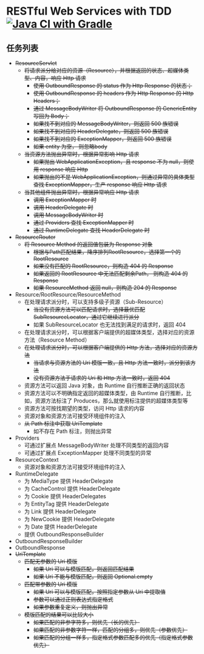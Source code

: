 # RESTful Web Services with TDD  [![Java CI with Gradle](https://github.com/maplestoryJin/TDDPractical/actions/workflows/gradle.yml/badge.svg)](https://github.com/maplestoryJin/TDDPractical/actions/workflows/gradle.yml)

## 任务列表
* ~~ResourceServlet~~
  * ~~将请求派分给对应的资源（Resource），并根据返回的状态、超媒体类型、内容，响应 Http 请求~~
    * ~~使用 OutboundResponse 的 status 作为 Http Response 的状态；~~
    * ~~使用 OutboundResponse 的 headers 作为 Http Response 的 Http Headers；~~
    * ~~通过 MessageBodyWriter 将 OutboundResponse 的 GenericEntity 写回为 Body；~~
    * ~~如果找不到对应的 MessageBodyWriter，则返回 500 族错误~~
    * ~~如果找不到对应的 HeaderDelegate，则返回 500 族错误~~
    * ~~如果找不到对应的 ExceptionMapper，则返回 500 族错误~~
    * ~~如果 entity 为空， 则忽略body~~
  * ~~当资源方法抛出异常时，根据异常影响 Http 请求~~
    * ~~如果抛出 WebApplicationException，且 response 不为 null，则使用 response 响应 Http~~
    * ~~如果抛出的不是 WebApplicationException，则通过异常的具体类型查找 ExceptionMapper，生产 response 响应 Http 请求~~
  * ~~当其他组件抛出异常时，根据异常响应 Http 请求~~
    * ~~调用 ExceptionMapper 时~~
    * ~~调用 HeaderDelegate 时~~
    * ~~调用 MessageBodyWriter 时~~
    * ~~通过 Providers 查找 ExceptionMapper 时~~
    * ~~通过 RuntimeDelegate 查找 HeaderDelegate 时~~
* ~~ResourceRouter~~
  * ~~将 Resource Method 的返回值包装为 Response 对象~~
    * ~~根据与Path匹配结果，降序排列RootResource，选择第一个的RootResource~~
    * ~~如果没有匹配的 RootResource，则构造 404 的 Response~~
    * ~~如果返回的 RootResource 中无法匹配剩余Path， 则构造 404 的 Response~~
    * ~~如果 ResourceMethod 返回 null，则构造 204 的 Response~~
* Resource/RootResource/ResourceMethod
  * 在处理请求派分时，可以支持多级子资源（Sub-Resource）
    * ~~当没有资源方法可以匹配请求时，选择最优匹配 SubResourceLocator，通过它继续进行派分~~
    * 如果 SubResourceLocator 也无法找到满足的请求时，返回 404
  * 在处理请求派分时，可以根据客户端提供的超媒体类型，选择对应的资源方法（Resource Method）
  * ~~在处理请求派分时，可以根据客户端提供的 Http 方法，选择对应的资源方法~~
    * ~~当请求与资源方法的 Uri 模版一致，且 Http 方法一致时，派分到该方法~~
    * ~~没有资源方法于请求的 Uri 和 Http 方法一致时，返回 404~~
  * 资源方法可以返回 Java 对象，由 Runtime 自行推断正确的返回状态
  * 资源方法可以不明确指定返回的超媒体类型，由 Runtime 自行推断，比如，资源方法标注了 Produces，那么就使用标注提供的超媒体类型等
  * 资源方法可按找期望的类型，访问 Http 请求的内容
  * 资源对象和资源方法可接受环境组件的注入
  * ~~从 Path 标注中获取 UriTemplate~~
    * 如不存在 Path 标注，则抛出异常
* Providers
  * 可通过扩展点 MessageBodyWriter 处理不同类型的返回内容
  * 可通过扩展点 ExceptionMapper 处理不同类型的异常
* ResourceContext
  * 资源对象和资源方法可接受环境组件的注入
* RuntimeDelegate
  * 为 MediaType 提供 HeaderDelegate
  * 为 CacheControl 提供 HeaderDelegate
  * 为 Cookie 提供 HeaderDelegates
  * 为 EntityTag 提供 HeaderDelegate
  * 为 Link 提供 HeaderDelegate
  * 为 NewCookie 提供 HeaderDelegate
  * 为 Date 提供 HeaderDelegate
  * 提供 OutboundResponseBuilder
* OutboundResponseBuilder
* OutboundResponse
* ~~UriTemplate~~
  * ~~匹配无参数的 Uri 模版~~
    * ~~如果 Uri 可以与模版匹配，则返回匹配结果~~
    * ~~如果 Uri 不能与模版匹配，则返回 Optional.empty~~
  * ~~匹配带参数的 Uri 模版~~
    * ~~如果 Uri 可以与模版匹配，按照指定参数从 Uri 中提取值~~
    * ~~参数可以通过正则表达式指定格式~~
    * ~~如果参数重复定义，则抛出异常~~
  * ~~模版匹配的结果可以比较大小~~
    * ~~如果匹配的非参字符多，则优先（长的优先）~~
    * ~~如果匹配的非参数字符一样，匹配的分组多，则优先（参数优先）~~
    * ~~如果匹配的分组一样多，指定格式参数匹配多的优先（指定格式参数优先）~~